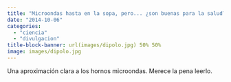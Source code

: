 ```yaml
---
title: "Microondas hasta en la sopa, pero... ¿son buenas para la salud?"
date: "2014-10-06"
categories: 
  - "ciencia"
  - "divulgacion"
title-block-banner: url(images/dipolo.jpg) 50% 50% 
image: images/dipolo.jpg
---
```


Una aproximación clara a los hornos microondas. Merece la pena leerlo.
